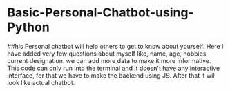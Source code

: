 # Basic-Personal-Chatbot-using-Python

##his Personal chatbot will help others to get to know about yourself. Here 
I have added very few questions about myself like, name, age, hobbies, current designation. we can add more data to make it more informative. This code can only run into the terminal and it doesn't have any interactive interface, for that we have to make the backend using JS. After that it will look like actual chatbot. 
